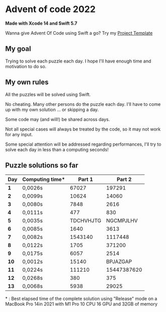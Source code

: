 # Advent of code 2022
**Made with Xcode 14 and Swift 5.7**

Wanna give Advent Of Code using Swift a go? Try my [Project Template](https://github.com/Dean151/AoC-Swift-Template)

## My goal
Trying to solve each puzzle each day.
I hope I'll have enough time and motivation to do so.

## My own rules

All the puzzles will be solved using Swift.

No cheating. Many other persons do the puzzle each day.
I'll have to come up with my own solution ... or skipping a day.

Some code may (and will!) be shared across days.

Not all special cases will always be treated by the code, so it may not work for any input.

Some special attention will be addressed regarding performances, I'll try to solve each day in less than a computing seconds!

## Puzzle solutions so far

| Day    | Computing time\* | Part 1    | Part 2      |
|--------|------------------|-----------|-------------|
| **1**  | 0,0026s          | 67027     | 197291      |
| **2**  | 0,0099s          | 10624     | 14060       |
| **3**  | 0,0080s          | 7848      | 2616        |
| **4**  | 0,0111s          | 477       | 830         |
| **5**  | 0,0035s          | TDCHVHJTG | NGCMPJLHV   |
| **6**  | 0,0085s          | 1640      | 3613        |
| **7**  | 0,0082s          | 1543140   | 1117448     |
| **8**  | 0,0122s          | 1705      | 371200      |
| **9**  | 0,0175s          | 6057      | 2514        |
| **10** | 0,0012s          | 15140     | BPJAZGAP    |
| **11** | 0,0224s          | 111210    | 15447387620 |
| **12** | 0,0268s          | 380       | 375         |
| **13** | 0,0068s          | 5938      | 29025       |

\* : Best elapsed time of the complete solution using "Release" mode on a MacBook Pro 14in 2021 with M1 Pro 10 CPU 16 GPU and 32GB of memory
